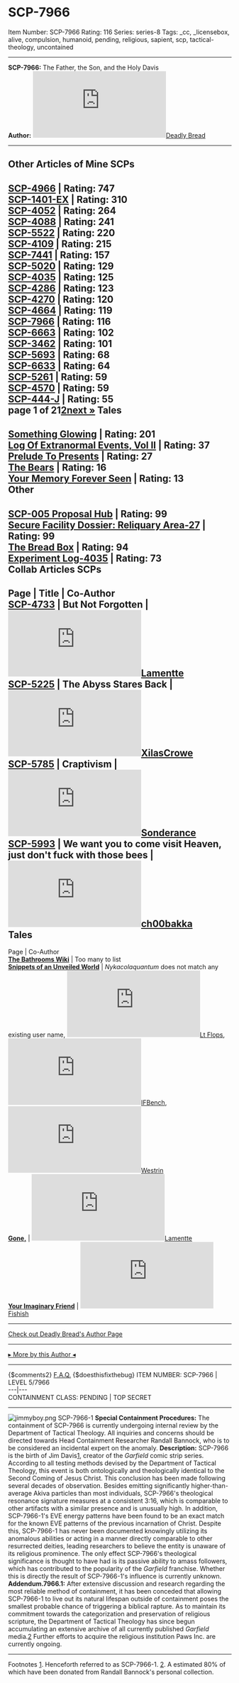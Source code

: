 # SCP-7966
Item Number: SCP-7966
Rating: 116
Series: series-8
Tags: _cc, _licensebox, alive, compulsion, humanoid, pending, religious, sapient, scp, tactical-theology, uncontained

---

**SCP-7966:** The Father, the Son, and the Holy Davis  
**Author:** [![Deadly Bread](https://www.wikidot.com/avatar.php?userid=3988532&amp;size=small&amp;timestamp=1742003021)](http://www.wikidot.com/user:info/deadly-bread)[Deadly Bread](http://www.wikidot.com/user:info/deadly-bread)
* * *
**Other Articles of Mine**
SCPs  
---  
[SCP-4966](/scp-4966) | Rating: 747  
[SCP-1401-EX](/scp-1401-ex) | Rating: 310  
[SCP-4052](/scp-4052) | Rating: 264  
[SCP-4088](/scp-4088) | Rating: 241  
[SCP-5522](/scp-5522) | Rating: 220  
[SCP-4109](/scp-4109) | Rating: 215  
[SCP-7441](/scp-7441) | Rating: 157  
[SCP-5020](/scp-5020) | Rating: 129  
[SCP-4035](/scp-4035) | Rating: 125  
[SCP-4286](/scp-4286) | Rating: 123  
[SCP-4270](/scp-4270) | Rating: 120  
[SCP-4664](/scp-4664) | Rating: 119  
[SCP-7966](/scp-7966) | Rating: 116  
[SCP-6663](/scp-6663) | Rating: 102  
[SCP-3462](/scp-3462) | Rating: 101  
[SCP-5693](/scp-5693) | Rating: 68  
[SCP-6633](/scp-6633) | Rating: 64  
[SCP-5261](/scp-5261) | Rating: 59  
[SCP-4570](/scp-4570) | Rating: 59  
[SCP-444-J](/scp-444-j) | Rating: 55  
page 1 of 21[2](/scp-7966/p/2)[next »](/scp-7966/p/2)
Tales  
---  
[Something Glowing](/something-glowing) | Rating: 201  
[Log Of Extranormal Events, Vol II](/log-of-extranormal-events-vol-ii) | Rating: 37  
[Prelude To Presents](/prelude-to-presents) | Rating: 27  
[The Bears](/the-bears) | Rating: 16  
[Your Memory Forever Seen](/your-memory-forever-seen) | Rating: 13  
Other  
---  
[SCP-005 Proposal Hub](/scp-005-hub) | Rating: 99  
[Secure Facility Dossier: Reliquary Area-27](/secure-facility-dossier-reliquary-area-27) | Rating: 99  
[The Bread Box](/the-bread-box) | Rating: 94  
[Experiment Log-4035](/experiment-log-4035) | Rating: 73  
**Collab Articles**
SCPs  
---  
Page | Title | Co-Author  
**[SCP-4733](/scp-4733)** | **But Not Forgotten** | [![Lamentte](https://www.wikidot.com/avatar.php?userid=4894577&amp;size=small&amp;timestamp=1742003021)](http://www.wikidot.com/user:info/lamentte)[Lamentte](http://www.wikidot.com/user:info/lamentte)  
**[SCP-5225](/scp-5225)** | **The Abyss Stares Back** | [![XilasCrowe](https://www.wikidot.com/avatar.php?userid=2969291&amp;size=small&amp;timestamp=1742003021)](http://www.wikidot.com/user:info/xilascrowe)[XilasCrowe](http://www.wikidot.com/user:info/xilascrowe)  
**[SCP-5785](/scp-5785)** | **Craptivism** | [![Sonderance](https://www.wikidot.com/avatar.php?userid=6091992&amp;size=small&amp;timestamp=1742003021)](http://www.wikidot.com/user:info/sonderance)[Sonderance](http://www.wikidot.com/user:info/sonderance)  
**[SCP-5993](/scp-5993)** | **We want you to come visit Heaven, just don't fuck with those bees** | [![ch00bakka](https://www.wikidot.com/avatar.php?userid=1238719&amp;size=small&amp;timestamp=1742003021)](http://www.wikidot.com/user:info/ch00bakka)[ch00bakka](http://www.wikidot.com/user:info/ch00bakka)  
Tales  
---  
Page | Co-Author  
**[The Bathrooms Wiki](/the-bathrooms-wiki)** | Too many to list  
**[Snippets of an Unveiled World](/broken-masquerade-epistolary)** | _Nykacolaquantum_ does not match any existing user name, [![Lt Flops](https://www.wikidot.com/avatar.php?userid=1735419&amp;size=small&amp;timestamp=1742003021)](http://www.wikidot.com/user:info/lt-flops)[Lt Flops](http://www.wikidot.com/user:info/lt-flops), [![IFBench](https://www.wikidot.com/avatar.php?userid=3227499&amp;size=small&amp;timestamp=1742003021)](http://www.wikidot.com/user:info/ifbench)[IFBench](http://www.wikidot.com/user:info/ifbench), [![Westrin](https://www.wikidot.com/avatar.php?userid=2858989&amp;size=small&amp;timestamp=1742003021)](http://www.wikidot.com/user:info/westrin)[Westrin](http://www.wikidot.com/user:info/westrin)  
**[Gone,](/gone)** | [![Lamentte](https://www.wikidot.com/avatar.php?userid=4894577&amp;size=small&amp;timestamp=1742003021)](http://www.wikidot.com/user:info/lamentte)[Lamentte](http://www.wikidot.com/user:info/lamentte)  
**[Your Imaginary Friend](/your-imaginary-friend)** | [![Fishish](https://www.wikidot.com/avatar.php?userid=6066968&amp;size=small&amp;timestamp=1742003021)](http://www.wikidot.com/user:info/fishish)[Fishish](http://www.wikidot.com/user:info/fishish)  
* * *
[Check out Deadly Bread's Author Page](http://www.scp-wiki.net/the-bread-box)
* * *
[▸ More by this Author ◂](http://www.scp-wiki.net/the-bread-box)
* * *
{$comments2}
[F.A.Q.](https://scp-wiki.wikidot.com/component:info-ayers)
{$doesthisfixthebug}
ITEM NUMBER: SCP-7966 | LEVEL 5/7966  
---|---  
CONTAINMENT CLASS: PENDING | TOP SECRET  
* * *
![jimmyboy.png](http://scp-wiki.wikidot.com/local--files/the-bread-box/jimmyboy.png)
SCP-7966-1
**Special Containment Procedures:** The containment of SCP-7966 is currently undergoing internal review by the Department of Tactical Theology. All inquiries and concerns should be directed towards Head Containment Researcher Randall Bannock, who is to be considered an incidental expert on the anomaly.
**Description:** SCP-7966 is the birth of Jim Davis[1](javascript:;), creator of the _Garfield_ comic strip series. According to all testing methods devised by the Department of Tactical Theology, this event is both ontologically and theologically identical to the Second Coming of Jesus Christ.
This conclusion has been made following several decades of observation. Besides emitting significantly higher-than-average Akiva particles than most individuals, SCP-7966's theological resonance signature measures at a consistent 3:16, which is comparable to other artifacts with a similar presence and is unusually high. In addition, SCP-7966-1's EVE energy patterns have been found to be an exact match for the known EVE patterns of the previous incarnation of Christ.
Despite this, SCP-7966-1 has never been documented knowingly utilizing its anomalous abilities or acting in a manner directly comparable to other resurrected deities, leading researchers to believe the entity is unaware of its religious prominence. The only effect SCP-7966's theological significance is thought to have had is its passive ability to amass followers, which has contributed to the popularity of the _Garfield_ franchise. Whether this is directly the result of SCP-7966-1's influence is currently unknown.
**Addendum.7966.1:** After extensive discussion and research regarding the most reliable method of containment, it has been conceded that allowing SCP-7966-1 to live out its natural lifespan outside of containment poses the smallest probable chance of triggering a biblical rapture.
As to maintain its commitment towards the categorization and preservation of religious scripture, the Department of Tactical Theology has since begun accumulating an extensive archive of all currently published _Garfield_ media.[2](javascript:;) Further efforts to acquire the religious institution Paws Inc. are currently ongoing.
* * *
Footnotes
[1](javascript:;). Henceforth referred to as SCP-7966-1.
[2](javascript:;). A estimated 80% of which have been donated from Randall Bannock's personal collection.